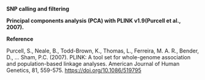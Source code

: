 **SNP calling and filtering**


**Principal components analysis (PCA) with PLINK v1.9(Purcell et al., 2007).**



**Reference**

Purcell, S., Neale, B., Todd-Brown, K., Thomas, L., Ferreira, M. A. R., Bender, D., ... Sham, P.C. (2007). PLINK: A tool set for whole-genome association and population-based linkage analyses. American Journal of Human Genetics, 81, 559-575. https://doi.org/10.1086/519795
